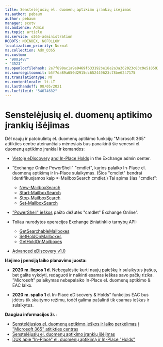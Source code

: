 ```yaml
---
title: Senstelėjusių el. duomenų aptikimo įrankių išėjimas
ms.author: pebaum
author: pebaum
manager: scotv
ms.audience: Admin
ms.topic: article
ms.service: o365-administration
ROBOTS: NOINDEX, NOFOLLOW
localization_priority: Normal
ms.collection: Adm_O365
ms.custom:
- "9001487"
- "3523"
ms.openlocfilehash: 2e7f898ac1a9e9469f633192be18e2a3a362023c83c9e510593196b5a4a0daf5
ms.sourcegitcommit: b5f7da89a650d2915dc652449623c78be6247175
ms.translationtype: MT
ms.contentlocale: lt-LT
ms.lasthandoff: 08/05/2021
ms.locfileid: "54074682"
---
```

# <a name="retirement-of-legacy-ediscovery-tools"></a>Senstelėjusių el. duomenų aptikimo įrankių išėjimas

Dėl naujų ir patobulintų el. duomenų aptikimo funkcijų "Microsoft 365" atitikties centre ateinančiais mėnesiais bus panaikinti šie senesni el. duomenų aptikimo įrankiai ir komandos:

- [Vietoje eDiscovery](https://docs.microsoft.com/exchange/security-and-compliance/in-place-ediscovery/in-place-ediscovery) [and In-Place Holds](https://docs.microsoft.com/exchange/security-and-compliance/create-or-remove-in-place-holds) in the Exchange admin center.

- "Exchange Online PowerShell" "cmdlet", kurios palaiko In-Place el. duomenų aptikimą ir In-Place sulaikymas. (Šios "cmdlet" bendrai identifikuojamos kaip *-MailboxSearch cmdlet.) Tai apima šias "cmdlet":

    - [New-MailboxSearch](https://docs.microsoft.com/powershell/module/exchange/policy-and-compliance-content-search/new-mailboxsearch)
    - [Start-MailboxSearch](https://docs.microsoft.com/powershell/module/exchange/policy-and-compliance-content-search/start-mailboxsearch)
    - [Stop-MailboxSearch](https://docs.microsoft.com/powershell/module/exchange/policy-and-compliance-content-search/stop-mailboxsearch)
    - [Set-MailboxSearch](https://docs.microsoft.com/powershell/module/exchange/policy-and-compliance-content-search/set-mailboxsearch)

- ["PowerShell" ieškos](https://docs.microsoft.com/powershell/module/exchange/mailboxes/search-mailbox?view=exchange-ps) pašto dėžutės "cmdlet" Exchange Online".
- Toliau nurodytos operacijos Exchange žiniatinklio tarnybų API:
    - [GetSearchableMailboxes](https://docs.microsoft.com/exchange/client-developer/web-service-reference/getsearchablemailboxes-operation)
    - [SetHoldOnMailboxes](https://docs.microsoft.com/exchange/client-developer/web-service-reference/setholdonmailboxes-operation)
    - [GetHoldOnMailboxes](https://docs.microsoft.com/exchange/client-developer/web-service-reference/getholdonmailboxes-operation)

- [Advanced eDiscovery v1.0](https://docs.microsoft.com/microsoft-365/compliance/office-365-advanced-ediscovery)

**Išėjimo į pensiją laiko planavimo juosta:**
- **2020 m. liepos 1 d.** Nebegalėsite kurti naujų paieškų ir sulaikytus įrašus, bet galite vykdyti, redaguoti ir naikinti esamas ieškas savo pačių rizika. "Microsoft" palaikymas nebepalaiko In-Place el. duomenų aptikimo & EAC laiko.
    
- **2020 m. spalio 1** d. In-Place eDiscovery & Holds" funkcijos EAC bus įdėtos tik skaitymo režimu, todėl galima pašalinti tik esamas ieškas ir sulaikytus.

**Daugiau informacijos žr.:**

 - [Senstelėjusios el. duomenų aptikimo ieškos ir laiko perkėlimas į "Microsoft 365" atitikties centras](https://docs.microsoft.com/microsoft-365/compliance/migrate-legacy-ediscovery-searches-and-holds)
 - [Senstelėjusių el. duomenų aptikimo įrankių išėjimas](https://docs.microsoft.com/microsoft-365/compliance/legacy-ediscovery-retirement)
 - [DUK apie "In-Place" el. duomenų aptikimą ir In-Place "Holds"](https://docs.microsoft.com/microsoft-365/compliance/legacy-ediscovery-retirement#faqs-about-in-place-ediscovery-and-in-place-holds)




